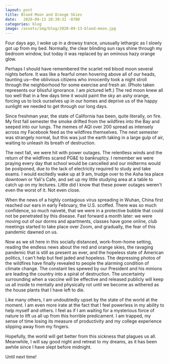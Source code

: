 ```yaml
---
layout: post
title: Blood Moon and Orange Skies
date:   2020-09-13 20:39:31 -0700
categories: blog
image: /assets/img/blog/2020-09-13-blood-moon.jpg
---
```

Four days ago, I woke up in a drowsy trance, unusually lethargic as I slowly got up from my bed. Normally, the clear blinding sun rays shine through my bedroom window, but today it was replaced by an ominous hazy orange glow.

Perhaps I should have remembered the scarlet red blood moon several nights before. It was like a fearful omen hovering above all of our heads, taunting us––the oblivious citizens who innocently took a night stroll through the neighborhood for some exercise and fresh air. (Photo taken represents our blissful ignorance. I am pictured left.) The red moon knew all too well that in a few days time it would paint the sky an ashy orange, forcing us to lock ourselves up in our homes and deprive us of the happy sunlight we needed to get through our long days.

Since freshman year, the state of California has been, quite literally, on fire. My first fall semester the smoke drifted from the wildfires into the Bay and seeped into our lungs. The memes of AQI over 200 spread as intensely across my Facebook feed as the wildfires themselves. The next semester was strangely normal, but this was just the earth taking in a large gulp of air, waiting to unleash its breath of destruction.

The next fall, we were hit with power outages. The relentless winds and the return of the wildfires scared PG&E to bankruptcy. I remember we were praying every day that school would be cancelled and our midterms would be postponed, due to the lack of electricity required to study and take exams. I would excitedly wake up at 9 am, trudge over to the Asha tea place downtown or Yali's Cafe, and set up my little studying area at a table to catch up on my lectures. Little did I know that these power outages weren't even the worst of it. Not even close.

When the news of a highly contagious virus spreading in Wuhan, China first reached our ears in early February, the U.S. scoffed. There was so much confidence, so much naiveté, that we were in a protective bubble that could not be penetrated by this disease. Fast forward a month later: we were moving out of our dorms and apartments, classes have gone online, club meetings started to take place over Zoom, and gradually, the fear of this pandemic dawned on us.

Now as we sit here in this socially distanced, work-from-home setting, reading the endless news about the red and orange skies, the ravaging pandemic that is still as present as ever, and the hopeless state of American politics, I can't help but feel jaded and hopeless. The depressing photos of the wildfires have finally revealed to people the alarming condition of climate change. The constant lies spewed by our President and his minions are leading the country into a spiral of destruction. The uncertainty surrounding when a vaccine will be effective and released publicly will keep us all inside to mentally and physically rot until we become as withered as the house plants that I have left to die.

Like many others, I am undoubtedly upset by the state of the world at the moment. I am even more irate at the fact that I feel powerless in my ability to help myself and others. I feel as if I am waiting for a mysterious force of nature to lift us all up from this horrible predicament. I am trapped, my sense of time losing its measure of productivity and my college experience slipping away from my fingers.

Hopefully, the world will get better from this sickness that plagues us all. Meanwhile, I will say good night and retreat to my dreams, as it has been awhile since I have slept before midnight.

Until next time!
